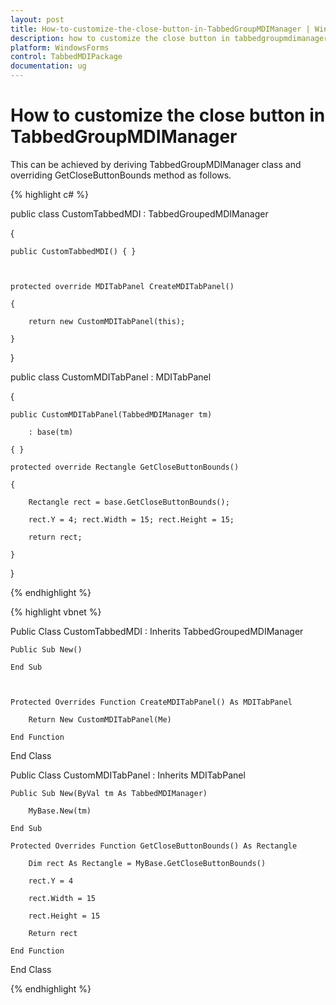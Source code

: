```yaml
---
layout: post
title: How-to-customize-the-close-button-in-TabbedGroupMDIManager | WindowsForms | Syncfusion
description: how to customize the close button in tabbedgroupmdimanager
platform: WindowsForms
control: TabbedMDIPackage
documentation: ug
---
```


# How to customize the close button in TabbedGroupMDIManager

This can be achieved by deriving TabbedGroupMDIManager class and overriding GetCloseButtonBounds method as follows.

{% highlight c# %}



public class CustomTabbedMDI : TabbedGroupedMDIManager

{

    public CustomTabbedMDI() { }



    protected override MDITabPanel CreateMDITabPanel()

    {

        return new CustomMDITabPanel(this);

    }

}

public class CustomMDITabPanel : MDITabPanel

{

    public CustomMDITabPanel(TabbedMDIManager tm)

        : base(tm)

    { }

    protected override Rectangle GetCloseButtonBounds()

    {

        Rectangle rect = base.GetCloseButtonBounds();

        rect.Y = 4; rect.Width = 15; rect.Height = 15;

        return rect;

    }

}

{% endhighlight %}

{% highlight vbnet %}



Public Class CustomTabbedMDI : Inherits TabbedGroupedMDIManager

    Public Sub New()

    End Sub



    Protected Overrides Function CreateMDITabPanel() As MDITabPanel

        Return New CustomMDITabPanel(Me)

    End Function

End Class

Public Class CustomMDITabPanel : Inherits MDITabPanel

    Public Sub New(ByVal tm As TabbedMDIManager)

        MyBase.New(tm)

    End Sub

    Protected Overrides Function GetCloseButtonBounds() As Rectangle

        Dim rect As Rectangle = MyBase.GetCloseButtonBounds()

        rect.Y = 4

        rect.Width = 15

        rect.Height = 15

        Return rect

    End Function

End Class

{% endhighlight %}

